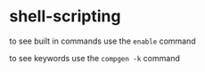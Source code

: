 # shell-scripting

to see built in commands use the `enable` command

to see keywords use the `compgen -k` command
